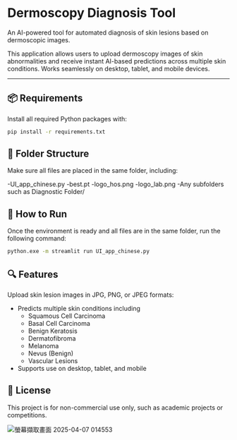# Dermoscopy Diagnosis Tool

An AI-powered tool for automated diagnosis of skin lesions based on dermoscopic images.

This application allows users to upload dermoscopy images of skin abnormalities and receive instant AI-based predictions across multiple skin conditions. Works seamlessly on desktop, tablet, and mobile devices.

---

## 📦 Requirements

Install all required Python packages with:

```bash
pip install -r requirements.txt
```

## 📁 Folder Structure
Make sure all files are placed in the same folder, including:

-UI_app_chinese.py
-best.pt
-logo_hos.png
-logo_lab.png
-Any subfolders such as Diagnostic Folder/

## 🚀 How to Run
Once the environment is ready and all files are in the same folder, run the following command:

```bash
python.exe -m streamlit run UI_app_chinese.py
```
## 🔍 Features
Upload skin lesion images in JPG, PNG, or JPEG formats:

- Predicts multiple skin conditions including
  - Squamous Cell Carcinoma
  - Basal Cell Carcinoma
  - Benign Keratosis
  - Dermatofibroma
  - Melanoma
  - Nevus (Benign)
  - Vascular Lesions
- Supports use on desktop, tablet, and mobile

## 📜 License
This project is for non-commercial use only, such as academic projects or competitions.

![螢幕擷取畫面 2025-04-07 014553](https://github.com/user-attachments/assets/a42b69a7-91aa-4965-b117-eca96fb3f506)

